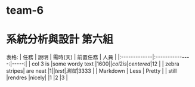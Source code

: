 # team-6
# 系統分析與設計 第六組
表格:
| 任務 | 說明 | 需時(天) | 前置任務 | 人員 |
|:-------------|:---------------:|-----:|
| col 3 is     |some wordy text  |$1600 |
| col 2 is     |centered         |$12   |
| zebra stripes| are neat        |$1    |
|test |測試          |$3333 |
| Markdown     | Less            | Pretty |
| still        |rendres          |nicely|
|1             |2                |3     |
